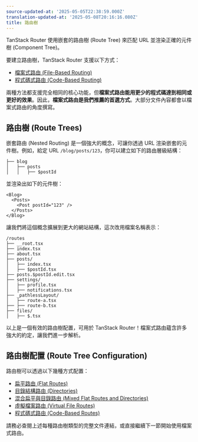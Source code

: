 ```yaml
---
source-updated-at: '2025-05-05T22:38:59.000Z'
translation-updated-at: '2025-05-08T20:16:16.080Z'
title: 路由樹
---
```


TanStack Router 使用嵌套的路由樹 (Route Tree) 來匹配 URL 並渲染正確的元件樹 (Component Tree)。

要建立路由樹，TanStack Router 支援以下方式：

- [檔案式路由 (File-Based Routing)](./file-based-routing.md)
- [程式碼式路由 (Code-Based Routing)](./code-based-routing.md)

兩種方法都支援完全相同的核心功能，但**檔案式路由能用更少的程式碼達到相同或更好的效果**。因此，**檔案式路由是我們推薦的首選方式**。大部分文件內容都會以檔案式路由的角度撰寫。

## 路由樹 (Route Trees)

嵌套路由 (Nested Routing) 是一個強大的概念，可讓你透過 URL 渲染嵌套的元件樹。例如，給定 URL `/blog/posts/123`，你可以建立如下的路由層級結構：

```tsx
├── blog
│   ├── posts
│   │   ├── $postId
```

並渲染出如下的元件樹：

```tsx
<Blog>
  <Posts>
    <Post postId="123" />
  </Posts>
</Blog>
```

讓我們將這個概念擴展到更大的網站結構，這次改用檔案名稱表示：

```
/routes
├── __root.tsx
├── index.tsx
├── about.tsx
├── posts/
│   ├── index.tsx
│   ├── $postId.tsx
├── posts.$postId.edit.tsx
├── settings/
│   ├── profile.tsx
│   ├── notifications.tsx
├── _pathlessLayout/
│   ├── route-a.tsx
├── ├── route-b.tsx
├── files/
│   ├── $.tsx
```

以上是一個有效的路由樹配置，可用於 TanStack Router！檔案式路由蘊含許多強大的約定，讓我們進一步解析。

## 路由樹配置 (Route Tree Configuration)

路由樹可以透過以下幾種方式配置：

- [扁平路由 (Flat Routes)](./file-based-routing.md#flat-routes)
- [目錄結構路由 (Directories)](./file-based-routing.md#directory-routes)
- [混合扁平與目錄路由 (Mixed Flat Routes and Directories)](./file-based-routing.md#mixed-flat-and-directory-routes)
- [虛擬檔案路由 (Virtual File Routes)](./virtual-file-routes.md)
- [程式碼式路由 (Code-Based Routes)](./code-based-routing.md)

請務必查閱上述每種路由樹類型的完整文件連結，或直接繼續下一節開始使用檔案式路由。
